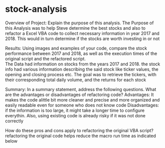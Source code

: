 # stock-analysis
Overview of Project: Explain the purpose of this analysis.
The Purpose of this Analysis was to help Steve determine the best stocks and also to refactor a Excel VBA code to collect necessary information in year 2017 and 2018. 
This would in turn determine if the stocks are worth investing in or not

Results: Using images and examples of your code, compare the stock performance between 2017 and 2018, as well as the execution times of the original script and the refactored script.  
The Data had information on stocks from the years 2017 and 2018. the stock info had various information describing the said stock like ticker values, the opening and closing process etc. 
The goal was to retrieve the tickers, with their corresponding total daily volume, and the returns for each stock

Summary: In a summary statement, address the following questions.
What are the advantages or disadvantages of refactoring code?
Advantages: It makes the code alittle bit more cleaner and precise and more organized and easily readable even for someone who does not know code
Disadvantages: if the information is too large, it might take a longer time to configure everythin. Also, using existing code is already risky if it was not done correctly

How do these pros and cons apply to refactoring the original VBA script?
refactoring the original code helps reduce the macro run time as indicated below
